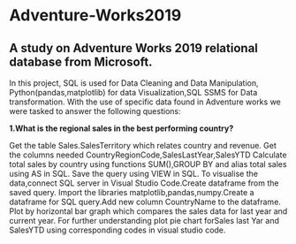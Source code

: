 #  Adventure-Works2019
##  A study on Adventure Works 2019 relational database from Microsoft.
In this project, SQL is used for Data Cleaning and Data Manipulation, Python(pandas,matplotlib) for data Visualization,SQL SSMS for Data transformation.
With the use of specific data found in Adventure works we were tasked to answer the following questions:

**1.What is the regional sales in the best performing country?**

Get the table Sales.SalesTerritory which relates country and revenue.
Get the columns needed CountryRegionCode,SalesLastYear,SalesYTD
Calculate total sales by country using functions SUM(),GROUP BY and alias total sales using AS in SQL.
Save the query using VIEW in SQL.
To visualise the data,connect SQL server in Visual Studio Code.Create dataframe from the saved query.
Import the libraries matplotlib,pandas,numpy.Create a dataframe for SQL query.Add new column CountryName to the dataframe.
Plot by horizontal bar graph which compares the sales data for last year and current year.
For further understanding plot pie chart forSales last Yar and SalesYTD using corresponding codes in visual studio code.


